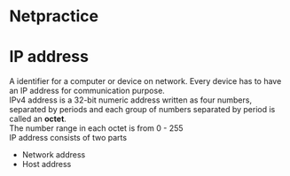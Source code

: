 # Netpractice
# IP address
A identifier for a computer or device on network. Every device has to have an IP address for communication purpose. <br>
IPv4 address is a 32-bit numeric address written as four numbers, separated by periods and each group of numbers separated by period is called an **octet**. <br>
The number range in each octet is from 0 - 255 <br>
IP address consists of two parts
+ Network address
+ Host address

